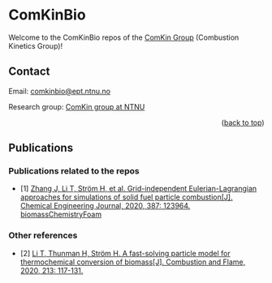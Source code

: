 
<!--
*** README template used
*** https://github.com/othneildrew/Best-README-Template
-->

<!-- PROJECT SHIELDS -->
<!--
*** Markdown "reference style" is used links for readability.
*** Reference links are enclosed in brackets [ ] instead of parentheses ( ).
*** See the bottom of this document for the declaration of the reference variables
*** for contributors-url, forks-url, etc.
*** https://www.markdownguide.org/basic-syntax/#reference-style-links
-->

# ComKinBio

Welcome to the ComKinBio repos of the [ComKin Group](https://www.ntnu.edu/comkin/) (Combustion Kinetics Group)!


<!-- PROJECT LOGO -->
<!--
<br />
<div align="center">
  <a href="https://github.com/ComKinBio">
    <img src="https://github.com/ComKinBio/.github/blob/main/profile/images/NTNUEPTlogo.jpg" alt="NTNULogo" width="512" height="80">
  </a>
</div>
-->

<!-- CONTACT -->
## Contact

Email: comkinbio@ept.ntnu.no

Research group: [ComKin group at NTNU](https://www.ntnu.edu/comkin/)

<p align="right">(<a href="#top">back to top</a>)</p>

<!-- Publications -->
## Publications

### Publications related to the repos 
* <a id="1">[1]</a> [Zhang J, Li T, Ström H, et al. Grid-independent Eulerian-Lagrangian approaches for simulations of solid fuel particle combustion[J]. Chemical Engineering Journal, 2020, 387: 123964.](https://www.sciencedirect.com/science/article/pii/S1385894719333790) [biomassChemistryFoam](https://github.com/ComKinBio/biomassChemistryFoam)

### Other references
* <a id="2">[2]</a> [Li T, Thunman H, Ström H. A fast-solving particle model for thermochemical conversion of biomass[J]. Combustion and Flame, 2020, 213: 117-131.](https://www.sciencedirect.com/science/article/pii/S0010218019305231)

